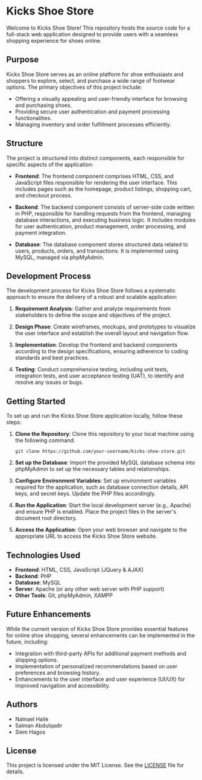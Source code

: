 # Kicks Shoe Store

Welcome to Kicks Shoe Store! This repository hosts the source code for a full-stack web application designed to provide users with a seamless shopping experience for shoes online.

## Purpose

Kicks Shoe Store serves as an online platform for shoe enthusiasts and shoppers to explore, select, and purchase a wide range of footwear options. The primary objectives of this project include:

- Offering a visually appealing and user-friendly interface for browsing and purchasing shoes.
- Providing secure user authentication and payment processing functionalities.
- Managing inventory and order fulfillment processes efficiently.

## Structure

The project is structured into distinct components, each responsible for specific aspects of the application:

- **Frontend**: The frontend component comprises HTML, CSS, and JavaScript files responsible for rendering the user interface. This includes pages such as the homepage, product listings, shopping cart, and checkout process.

- **Backend**: The backend component consists of server-side code written in PHP, responsible for handling requests from the frontend, managing database interactions, and executing business logic. It includes modules for user authentication, product management, order processing, and payment integration.

- **Database**: The database component stores structured data related to users, products, orders, and transactions. It is implemented using MySQL, managed via phpMyAdmin.

## Development Process

The development process for Kicks Shoe Store follows a systematic approach to ensure the delivery of a robust and scalable application:

1. **Requirement Analysis**: Gather and analyze requirements from stakeholders to define the scope and objectives of the project.

2. **Design Phase**: Create wireframes, mockups, and prototypes to visualize the user interface and establish the overall layout and navigation flow.

3. **Implementation**: Develop the frontend and backend components according to the design specifications, ensuring adherence to coding standards and best practices.

4. **Testing**: Conduct comprehensive testing, including unit tests, integration tests, and user acceptance testing (UAT), to identify and resolve any issues or bugs.


## Getting Started

To set up and run the Kicks Shoe Store application locally, follow these steps:

1. **Clone the Repository**: Clone this repository to your local machine using the following command:
   ```
   git clone https://github.com/your-username/kicks-shoe-store.git
   ```

2. **Set up the Database**: Import the provided MySQL database schema into phpMyAdmin to set up the necessary tables and relationships.

3. **Configure Environment Variables**: Set up environment variables required for the application, such as database connection details, API keys, and secret keys. Update the PHP files accordingly.

4. **Run the Application**: Start the local development server (e.g., Apache) and ensure PHP is enabled. Place the project files in the server's document root directory.

5. **Access the Application**: Open your web browser and navigate to the appropriate URL to access the Kicks Shoe Store website.

## Technologies Used

- **Frontend**: HTML, CSS, JavaScript (JQuery & AJAX)
- **Backend**: PHP
- **Database**: MySQL
- **Server**: Apache (or any other web server with PHP support)
- **Other Tools**: Git, phpMyAdmin, XAMPP

## Future Enhancements

While the current version of Kicks Shoe Store provides essential features for online shoe shopping, several enhancements can be implemented in the future, including:

- Integration with third-party APIs for additional payment methods and shipping options.
- Implementation of personalized recommendations based on user preferences and browsing history.
- Enhancements to the user interface and user experience (UI/UX) for improved navigation and accessibility.

## Authors

- Natnael Haile
- Salman Abdulqadir
- Siem Hagos

## License

This project is licensed under the MIT License. See the [LICENSE](LICENSE) file for details.
